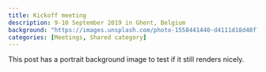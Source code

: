 ```yaml
---
title: Kickoff meeting
description: 9-10 September 2019 in Ghent, Belgium
background: "https://images.unsplash.com/photo-1558441440-d4111d18d48f?ixlib=rb-1.2.1&ixid=eyJhcHBfaWQiOjEyMDd9?auto=format&fit=crop&w=1200&q=80"
categories: [Meetings, Shared category]
---
```


This post has a portrait background image to test if it still renders nicely.
